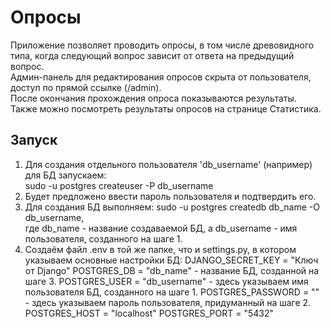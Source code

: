 # Опросы

Приложение позволяет проводить опросы, в том числе древовидного типа, когда следующий вопрос зависит от ответа на предыдущий вопрос.  
Админ-панель для редактирования опросов скрыта от пользователя, доступ по прямой ссылке (/admin).  
После окончания прохождения опроса показываются результаты.  
Также можно посмотреть результаты опросов на странице Статистика.  

## Запуск

1. Для создания отдельного пользователя 'db_username' (например) для БД запускаем:  
sudo -u postgres createuser -P db_username  
2. Будет предложено ввести пароль пользователя и подтвердить его.  
3. Для создания БД выполняем:
sudo -u postgres createdb db_name -O db_username,  
где db_name - название создаваемой БД, а db_username - имя пользователя, созданного на шаге 1.  
4. Создаём файл .env в той же папке, что и settings.py, в котором указываем основные настройки БД:
DJANGO_SECRET_KEY = "Ключ от Django"
POSTGRES_DB = "db_name" - название БД, созданной на шаге 3.
POSTGRES_USER = "db_username" - здесь указываем имя пользователя БД, созданного на шаге 1.
POSTGRES_PASSWORD = "" - здесь указываем пароль пользователя, придуманный на шаге 2.
POSTGRES_HOST = "localhost"
POSTGRES_PORT = "5432"
